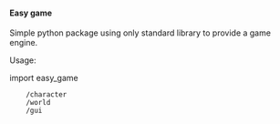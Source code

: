 #### Easy game ####

Simple python package using only standard library to provide a game engine. 

Usage:

import easy_game

        /character
        /world
        /gui
